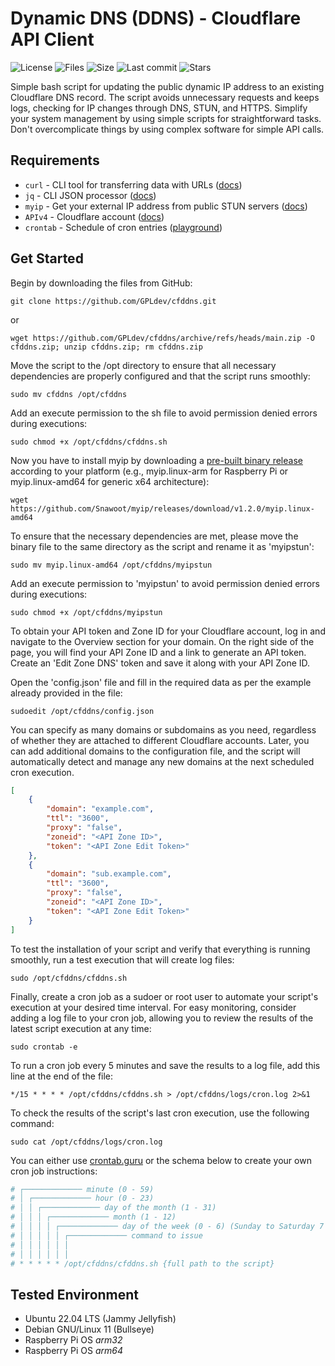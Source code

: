 # Dynamic DNS (DDNS) - Cloudflare API Client
<img alt="License" src="https://img.shields.io/github/license/GPLdev/cfddns?color=blue&style=plastic"> <img alt="Files" src="https://img.shields.io/github/directory-file-count/GPLdev/cfddns?color=blue&style=plastic"> <img alt="Size" src="https://img.shields.io/github/repo-size/GPLdev/cfddns?color=blue&style=plastic">
<img alt="Last commit" src="https://img.shields.io/github/last-commit/GPLdev/cfddns/main?color=blue&style=plastic"> <img alt="Stars" src="https://img.shields.io/github/stars/GPLdev/cfddns?color=blue&style=plastic">

Simple bash script for updating the public dynamic IP address to an existing Cloudflare DNS record. The script avoids unnecessary requests and keeps logs, checking for IP changes through DNS, STUN, and HTTPS. Simplify your system management by using simple scripts for straightforward tasks. Don't overcomplicate things by using complex software for simple API calls.

## Requirements

- ``curl`` - CLI tool for transferring data with URLs ([docs](https://curl.se/))
- ``jq`` - CLI JSON processor ([docs](https://stedolan.github.io/jq/))
- ``myip`` - Get your external IP address from public STUN servers ([docs](https://github.com/Snawoot/myip))
- ``APIv4`` - Cloudflare account ([docs](https://developers.cloudflare.com/api))
- ``crontab`` - Schedule of cron entries ([playground](https://crontab.guru/))

## Get Started

Begin by downloading the files from GitHub:

```
git clone https://github.com/GPLdev/cfddns.git
```
or
```
wget https://github.com/GPLdev/cfddns/archive/refs/heads/main.zip -O cfddns.zip; unzip cfddns.zip; rm cfddns.zip
```
Move the script to the /opt directory to ensure that all necessary dependencies are properly configured and that the script runs smoothly:
```
sudo mv cfddns /opt/cfddns
```
Add an execute permission to the sh file to avoid permission denied errors during executions:
```
sudo chmod +x /opt/cfddns/cfddns.sh
```
Now you have to install myip by downloading a [pre-built binary release](https://github.com/Snawoot/myip/releases/latest) according to your platform (e.g., myip.linux-arm for Raspberry Pi or myip.linux-amd64 for generic x64 architecture):
```
wget https://github.com/Snawoot/myip/releases/download/v1.2.0/myip.linux-amd64
```
To ensure that the necessary dependencies are met, please move the binary file to the same directory as the script and rename it as 'myipstun':
```
sudo mv myip.linux-amd64 /opt/cfddns/myipstun
```
Add an execute permission to 'myipstun' to avoid permission denied errors during executions:
```
sudo chmod +x /opt/cfddns/myipstun
```
To obtain your API token and Zone ID for your Cloudflare account, log in and navigate to the Overview section for your domain. On the right side of the page, you will find your API Zone ID and a link to generate an API token. Create an 'Edit Zone DNS' token and save it along with your API Zone ID.

Open the 'config.json' file and fill in the required data as per the example already provided in the file:
```
sudoedit /opt/cfddns/config.json
```
You can specify as many domains or subdomains as you need, regardless of whether they are attached to different Cloudflare accounts. Later, you can add additional domains to the configuration file, and the script will automatically detect and manage any new domains at the next scheduled cron execution.
```json
[
    {
        "domain": "example.com",
        "ttl": "3600",
        "proxy": "false",
        "zoneid": "<API Zone ID>",
        "token": "<API Zone Edit Token>"
    },
    {
        "domain": "sub.example.com",
        "ttl": "3600",
        "proxy": "false",
        "zoneid": "<API Zone ID>",
        "token": "<API Zone Edit Token>"
    }
]
```
To test the installation of your script and verify that everything is running smoothly, run a test execution that will create log files:
```
sudo /opt/cfddns/cfddns.sh
```
Finally, create a cron job as a sudoer or root user to automate your script's execution at your desired time interval. For easy monitoring, consider adding a log file to your cron job, allowing you to review the results of the latest script execution at any time:
```
sudo crontab -e
```
To run a cron job every 5 minutes and save the results to a log file, add this line at the end of the file:
```
*/15 * * * * /opt/cfddns/cfddns.sh > /opt/cfddns/logs/cron.log 2>&1
```
To check the results of the script's last cron execution, use the following command:
```
sudo cat /opt/cfddns/logs/cron.log
```
You can either use [crontab.guru](https://crontab.guru/) or the schema below to create your own cron job instructions:
```bash
# ┌───────────── minute (0 - 59)
# │ ┌───────────── hour (0 - 23)
# │ │ ┌───────────── day of the month (1 - 31)
# │ │ │ ┌───────────── month (1 - 12)
# │ │ │ │ ┌───────────── day of the week (0 - 6) (Sunday to Saturday 7 is also Sunday on some systems)
# │ │ │ │ │ ┌───────────── command to issue                               
# │ │ │ │ │ │
# │ │ │ │ │ │
# * * * * * /opt/cfddns/cfddns.sh {full path to the script}
```
## Tested Environment
- Ubuntu 22.04 LTS (Jammy Jellyfish)
- Debian GNU/Linux 11 (Bullseye)
- Raspberry Pi OS _arm32_ 
- Raspberry Pi OS _arm64_ 

